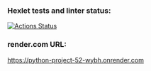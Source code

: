 ### Hexlet tests and linter status:
[![Actions Status](https://github.com/leksfix/python-project-52/actions/workflows/hexlet-check.yml/badge.svg)](https://github.com/leksfix/python-project-52/actions)


### render.com URL:
https://python-project-52-wybh.onrender.com


